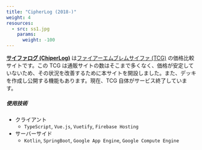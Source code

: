 ```yaml
---
title: "CipherLog (2018-)"
weight: 4
resources:
  - src: ss1.jpg
    params:
      weight: -100
---
```


**[サイファログ (ChiperLog)](https://cipherlog.info/#/)** は[ファイアーエムブレムサイファ (TCG)](https://fecipher.jp/) の価格比較サイトです。この TCG は通販サイトの数はそこまで多くなく、価格が安定していないため、その状況を改善するために本サイトを開設しました。また、デッキを作成し公開する機能もあります。現在、TCG 自体がサービス終了しています。

##### 使用技術

- クライアント
  - `TypeScript`, `Vue.js`, `Vuetify`, `Firebase Hosting`
- サーバーサイド
  - `Kotlin`, `SpringBoot`, `Google App Engine`, `Google Compute Engine`
